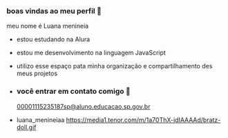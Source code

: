 ### boas vindas ao meu perfil 💖

 meu nome é Luana menineia 

- estou estudando na Alura
- estou me desenvolvimento na linguagem JavaScript
- utilizo esse espaço pata minha organização e compartilhamento des meus projetos

- ### você entrar em contato comigo 📩

  00001115235187sp@aluno.educacao.sp.gov.br

- luana_menineiaa
https://media1.tenor.com/m/1a70ThX-jdIAAAAd/bratz-doll.gif
